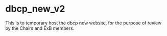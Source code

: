 # dbcp_new_v2

This is to temporary host the dbcp new website, for the purpose of review by the Chairs and ExB members.
